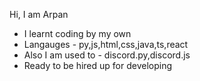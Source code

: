 Hi, I am Arpan
- I learnt coding by my own
- Langauges - py,js,html,css,java,ts,react
- Also I am used to - discord.py,discord.js
- Ready to be hired up for developing 

